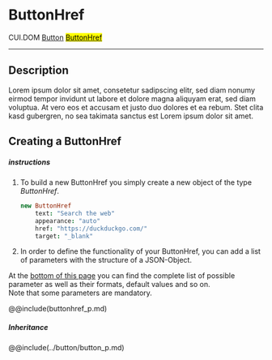 # ButtonHref
<span class="inheritance">CUI.DOM
<a href="#Documentation/elements/button">Button</a>
<a href="#Documentation/elements/buttonhref"><mark>ButtonHref</mark></a>
</span>
***

## Description
Lorem ipsum dolor sit amet, consetetur sadipscing elitr, sed diam nonumy eirmod tempor invidunt ut labore et dolore magna aliquyam erat, sed diam voluptua. At vero eos et accusam et justo duo dolores et ea rebum. Stet clita kasd gubergren, no sea takimata sanctus est Lorem ipsum dolor sit amet.

## Creating a ButtonHref

##### instructions

1. 
	To build a new ButtonHref you simply create a new object of the type *ButtonHref*.
	```coffeescript
	new ButtonHref
		text: "Search the web"
		appearance: "auto"
		href: "https://duckduckgo.com/"
		target: "_blank"
	```
2. In order to define the functionality of your ButtonHref, you can add a list of parameters with the structure of a JSON-Object.
 
 At the <a href="#parameter">bottom of this page</a> you can find the complete list of possible parameter as well as their formats, default values and so on. <br />
 Note that some parameters are mandatory.
 

@@include(buttonhref_p.md)

##### Inheritance
@@include(../button/button_p.md)
